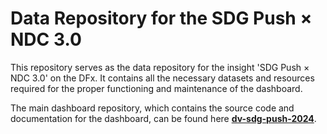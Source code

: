 # Data Repository for the SDG Push × NDC 3.0

This repository serves as the data repository for the insight 'SDG Push × NDC 3.0' on the DFx. It contains all the necessary datasets and resources required for the proper functioning and maintenance of the dashboard.

The main dashboard repository, which contains the source code and documentation for the dashboard, can be found here [**dv-sdg-push-2024**](https://github.com/UNDP-Data/dv-sdg-push-2024).

